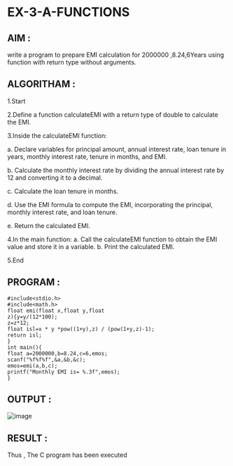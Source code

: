 # EX-3-A-FUNCTIONS
## AIM :
write a program to prepare EMI calculation for 2000000 ,8.24,6Years using function with return type without arguments.
## ALGORITHAM :
1.Start

2.Define a function calculateEMI with a return type of double to calculate the EMI.

3.Inside the calculateEMI function:

a. Declare variables for principal amount, annual interest rate, loan tenure in years, monthly interest rate, tenure in months, and EMI.

b. Calculate the monthly interest rate by dividing the annual interest rate by 12 and converting it to a decimal.

c. Calculate the loan tenure in months.

d. Use the EMI formula to compute the EMI, incorporating the principal, monthly interest rate, and loan tenure.

e. Return the calculated EMI.

4.In the main function:
a. Call the calculateEMI function to obtain the EMI value and store it in a variable.
b. Print the calculated EMI.

5.End
## PROGRAM :
```
#include<stdio.h>
#include<math.h>
float emi(float x,float y,float
z){y=y/(12*100);
z=z*12;
float isl=x * y *pow((1+y),z) / (pow(1+y,z)-1);
return isl;
}
int main(){
float a=2000000,b=8.24,c=6,emos;
scanf("%f%f%f",&a,&b,&c);
emos=emi(a,b,c);
printf("Monthly EMI is= %.3f",emos);
}
```
## OUTPUT :
![image](https://github.com/Niroshassithanathan/EX-3-A-FUNCTIONS/assets/121418437/f9c7c83c-c4e8-4beb-a5c3-26c499e4d517)

## RESULT :
Thus , The C program has been executed
